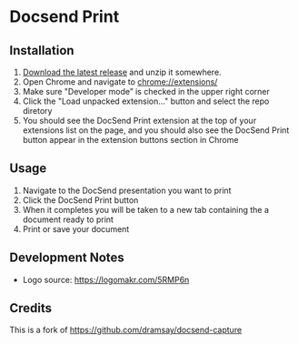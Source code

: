 # Docsend Print

## Installation

1. [Download the latest release](https://github.com/mdp/DocsendPrint/releases) and unzip it somewhere.
1. Open Chrome and navigate to [chrome://extensions/](chrome://extensions/)
1. Make sure "Developer mode” is checked in the upper right corner
1. Click the "Load unpacked extension..." button and select the repo diretory
1. You should see the DocSend Print extension at the top of your extensions list on the page, and you should also see the DocSend Print button appear in the extension buttons section in Chrome

## Usage

1. Navigate to the DocSend presentation you want to print
1. Click the DocSend Print button
1. When it completes you will be taken to a new tab containing the a document ready to print
1. Print or save your document

## Development Notes

- Logo source: https://logomakr.com/5RMP6n

## Credits

This is a fork of https://github.com/dramsay/docsend-capture
